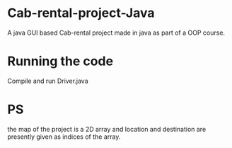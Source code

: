 # Cab-rental-project-Java
A java GUI based Cab-rental project made in java as part of a OOP course.

# Running the code
Compile and run Driver.java

# PS
the map of the project is a 2D array and location and destination are presently given as indices of the array.
